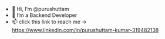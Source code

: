 - 👋 Hi, I’m @purushuttam
- 👀 I’m a Backend Developer
- 📫 click this link to reach me ->  https://www.linkedin.com/in/purushuttam-kumar-319482138 

<!---
purushuttam/purushuttam is a ✨ special ✨ repository because its `README.md` (this file) appears on your GitHub profile.
You can click the Preview link to take a look at your changes.
--->
